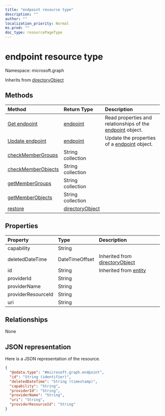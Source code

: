 ```yaml
---
title: "endpoint resource type"
description: ""
author: ""
localization_priority: Normal
ms.prod: ""
doc_type: resourcePageType
---
```


# endpoint resource type


Namespace: microsoft.graph




Inherits from [directoryObject](../resources/directoryobject.md)

## Methods
|Method|Return Type|Description|
|:---|:---|:---|
|[Get endpoint](../api/endpoint-get.md)|[endpoint](../resources/endpoint.md)|Read properties and relationships of the [endpoint](../resources/endpoint.md) object.|
|[Update endpoint](../api/endpoint-update.md)|[endpoint](../resources/endpoint.md)|Update the properties of a [endpoint](../resources/endpoint.md) object.|
|[checkMemberGroups](../api/endpoint-checkmembergroups.md)|String collection||
|[checkMemberObjects](../api/endpoint-checkmemberobjects.md)|String collection||
|[getMemberGroups](../api/endpoint-getmembergroups.md)|String collection||
|[getMemberObjects](../api/endpoint-getmemberobjects.md)|String collection||
|[restore](../api/endpoint-restore.md)|[directoryObject](../resources/directoryobject.md)||

## Properties
|Property|Type|Description|
|:---|:---|:---|
|capability|String||
|deletedDateTime|DateTimeOffset| Inherited from [directoryObject](../resources/directoryobject.md)|
|id|String| Inherited from [entity](../resources/entity.md)|
|providerId|String||
|providerName|String||
|providerResourceId|String||
|uri|String||

## Relationships
None

## JSON representation
Here is a JSON representation of the resource.
<!-- {
  "blockType": "resource",
  "keyProperty": "id",
  "@odata.type": "microsoft.graph.endpoint",
  "baseType": "microsoft.graph.directoryObject",
  "openType": true
}
-->
``` json
{
  "@odata.type": "#microsoft.graph.endpoint",
  "id": "String (identifier)",
  "deletedDateTime": "String (timestamp)",
  "capability": "String",
  "providerId": "String",
  "providerName": "String",
  "uri": "String",
  "providerResourceId": "String"
}
```

